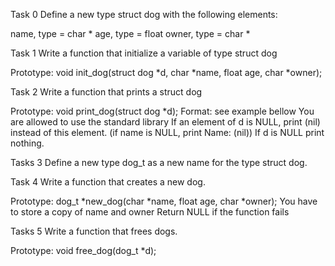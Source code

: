 Task 0
Define a new type struct dog with the following elements:

name, type = char *
age, type = float
owner, type = char *

Task 1
Write a function that initialize a variable of type struct dog

Prototype: void init_dog(struct dog *d, char *name, float age, char *owner);

Task 2
Write a function that prints a struct dog

Prototype: void print_dog(struct dog *d);
Format: see example bellow
You are allowed to use the standard library
If an element of d is NULL, print (nil) instead of this element. (if name is NULL, print Name: (nil))
If d is NULL print nothing.

Tasks 3
Define a new type dog_t as a new name for the type struct dog.

Task 4
Write a function that creates a new dog.

Prototype: dog_t *new_dog(char *name, float age, char *owner);
You have to store a copy of name and owner
Return NULL if the function fails

Tasks 5
Write a function that frees dogs.

Prototype: void free_dog(dog_t *d);
